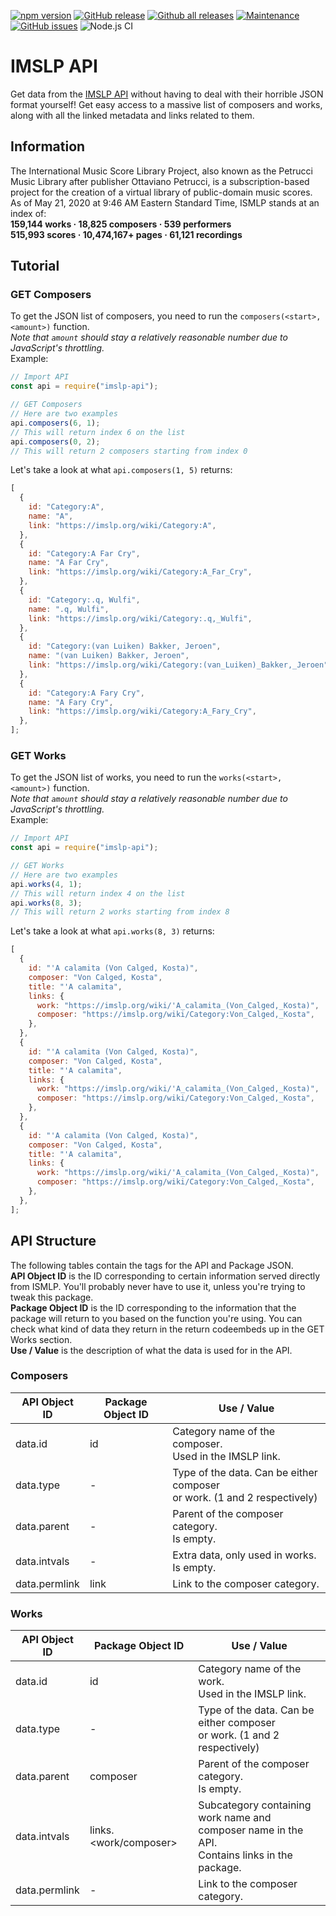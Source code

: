 [![npm version](https://badge.fury.io/js/imslp-api.svg)](https://badge.fury.io/js/imslp-api)
[![GitHub release](https://img.shields.io/github/release/Naereen/StrapDown.js.svg)](https://GitHub.com/josefleventon/imslp-api/releases)
[![Github all releases](https://img.shields.io/github/downloads/Naereen/StrapDown.js/total.svg)](https://GitHub.com/josefleventon/imslp-api/release)
[![Maintenance](https://img.shields.io/badge/Maintained%3F-yes-green.svg)](https://GitHub.com/josefleventon/imslp-api/graphs/commit-activity)
[![GitHub issues](https://img.shields.io/github/issues/Naereen/StrapDown.js.svg)](https://GitHub.com/josefleventon/imslp-api/issues)
![Node.js CI](https://github.com/josefleventon/imslp-api/workflows/Node.js%20CI/badge.svg)

# IMSLP API

Get data from the [IMSLP API](https://imslp.org/wiki/IMSLP:API) without having to deal with their horrible JSON format yourself! Get easy access to a massive list of composers and works, along with all the linked metadata and links related to them.

## Information

The International Music Score Library Project, also known as the Petrucci Music Library after publisher Ottaviano Petrucci, is a subscription-based project for the creation of a virtual library of public-domain music scores.<br> As of May 21, 2020 at 9:46 AM Eastern Standard Time, ISMLP stands at an index of:<br>
**159,144 works · 18,825 composers · 539 performers**<br>
**515,993 scores · 10,474,167+ pages · 61,121 recordings**<br>

## Tutorial

### GET Composers

To get the JSON list of composers, you need to run the `composers(<start>, <amount>)` function.<br>
_Note that `amount` should stay a relatively reasonable number due to JavaScript's throttling._<br>
Example:

```js
// Import API
const api = require("imslp-api");

// GET Composers
// Here are two examples
api.composers(6, 1);
// This will return index 6 on the list
api.composers(0, 2);
// This will return 2 composers starting from index 0
```

Let's take a look at what `api.composers(1, 5)` returns:

```js
[
  {
    id: "Category:A",
    name: "A",
    link: "https://imslp.org/wiki/Category:A",
  },
  {
    id: "Category:A Far Cry",
    name: "A Far Cry",
    link: "https://imslp.org/wiki/Category:A_Far_Cry",
  },
  {
    id: "Category:.q, Wulfi",
    name: ".q, Wulfi",
    link: "https://imslp.org/wiki/Category:.q,_Wulfi",
  },
  {
    id: "Category:(van Luiken) Bakker, Jeroen",
    name: "(van Luiken) Bakker, Jeroen",
    link: "https://imslp.org/wiki/Category:(van_Luiken)_Bakker,_Jeroen",
  },
  {
    id: "Category:A Fary Cry",
    name: "A Fary Cry",
    link: "https://imslp.org/wiki/Category:A_Fary_Cry",
  },
];
```

### GET Works

To get the JSON list of works, you need to run the `works(<start>, <amount>)` function.<br>
_Note that `amount` should stay a relatively reasonable number due to JavaScript's throttling._<br>
Example:

```js
// Import API
const api = require("imslp-api");

// GET Works
// Here are two examples
api.works(4, 1);
// This will return index 4 on the list
api.works(8, 3);
// This will return 2 works starting from index 8
```

Let's take a look at what `api.works(8, 3)` returns:

```js
[
  {
    id: "'A calamita (Von Calged, Kosta)",
    composer: "Von Calged, Kosta",
    title: "'A calamita",
    links: {
      work: "https://imslp.org/wiki/'A_calamita_(Von_Calged,_Kosta)",
      composer: "https://imslp.org/wiki/Category:Von_Calged,_Kosta",
    },
  },
  {
    id: "'A calamita (Von Calged, Kosta)",
    composer: "Von Calged, Kosta",
    title: "'A calamita",
    links: {
      work: "https://imslp.org/wiki/'A_calamita_(Von_Calged,_Kosta)",
      composer: "https://imslp.org/wiki/Category:Von_Calged,_Kosta",
    },
  },
  {
    id: "'A calamita (Von Calged, Kosta)",
    composer: "Von Calged, Kosta",
    title: "'A calamita",
    links: {
      work: "https://imslp.org/wiki/'A_calamita_(Von_Calged,_Kosta)",
      composer: "https://imslp.org/wiki/Category:Von_Calged,_Kosta",
    },
  },
];
```

## API Structure

The following tables contain the tags for the API and Package JSON.<br>
**API Object ID** is the ID corresponding to certain information served directly from ISMLP. You'll probably never have to use it, unless you're trying to tweak this package.<br>
**Package Object ID** is the ID corresponding to the information that the package will return to you based on the function you're using. You can check what kind of data they return in the return codeembeds up in the GET Works section.<br>
**Use / Value** is the description of what the data is used for in the API.<br>

### Composers

| API Object ID | Package Object ID | Use / Value                                                                 |
| ------------- | ----------------- | --------------------------------------------------------------------------- |
| data.id       | id                | Category name of the composer.<br>Used in the IMSLP link.                   |
| data.type     | -                 | Type of the data. Can be either composer<br>or work. (1 and 2 respectively) |
| data.parent   | -                 | Parent of the composer category.<br>Is empty.                               |
| data.intvals  | -                 | Extra data, only used in works.<br>Is empty.                                |
| data.permlink | link              | Link to the composer category.                                              |

### Works

| API Object ID | Package Object ID     | Use / Value                                                                                         |
| ------------- | --------------------- | --------------------------------------------------------------------------------------------------- |
| data.id       | id                    | Category name of the work.<br>Used in the IMSLP link.                                               |
| data.type     | -                     | Type of the data. Can be either composer<br>or work. (1 and 2 respectively)                         |
| data.parent   | composer              | Parent of the composer category.<br>Is empty.                                                       |
| data.intvals  | links.<work/composer> | Subcategory containing work name and<br>composer name in the API.<br>Contains links in the package. |
| data.permlink | -                     | Link to the composer category.                                                                      |
